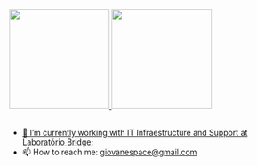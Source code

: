<div>
  <a href="https://github.com/GiovanePS">
  <img height="180em" src="https://github-readme-stats.vercel.app/api?username=giovaneps&show_icons=true&theme=github_dark"/>
  <img height="180em" src="https://github-readme-stats.vercel.app/api/top-langs/?username=giovaneps&layout=compact&langs_count=7&theme=github_dark"/>
</div><br>
  
- 🔭 I’m currently working with IT Infraestructure and Support at [Laboratório Bridge](https://portal.bridge.ufsc.br/);
- 📫 How to reach me: giovanespace@gmail.com
